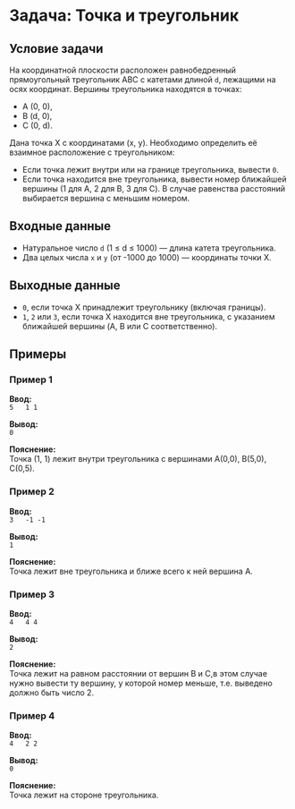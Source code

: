 # Задача: Точка и треугольник

## Условие задачи
На координатной плоскости расположен равнобедренный прямоугольный треугольник ABC с катетами длиной `d`, лежащими на осях координат. Вершины треугольника находятся в точках:
- A (0, 0),
- B (d, 0),
- C (0, d).

Дана точка X с координатами (x, y). Необходимо определить её взаимное расположение с треугольником:
- Если точка лежит внутри или на границе треугольника, вывести `0`.
- Если точка находится вне треугольника, вывести номер ближайшей вершины (1 для A, 2 для B, 3 для C). В случае равенства расстояний выбирается вершина с меньшим номером.

## Входные данные
- Натуральное число `d` (1 ≤ d ≤ 1000) — длина катета треугольника.
- Два целых числа `x` и `y` (от -1000 до 1000) — координаты точки X.

## Выходные данные
- `0`, если точка X принадлежит треугольнику (включая границы).
- `1`, `2` или `3`, если точка X находится вне треугольника, с указанием ближайшей вершины (A, B или C соответственно).

## Примеры
### Пример 1
**Ввод:**  
`5  
1 1`  

**Вывод:**  
`0`  

**Пояснение:**  
Точка (1, 1) лежит внутри треугольника с вершинами A(0,0), B(5,0), C(0,5).

### Пример 2
**Ввод:**  
`3  
-1 -1`  

**Вывод:**  
`1`  

**Пояснение:**  
Точка лежит вне треугольника и ближе всего к ней вершина A.

### Пример 3
**Ввод:**  
`4  
4 4`  

**Вывод:**  
`2`  

**Пояснение:**  
Точка лежит на равном расстоянии от вершин B и C,в этом случае нужно вывести ту вершину, у которой номер меньше, т.е. выведено должно быть число 2.

### Пример 4
**Ввод:**  
`4  
2 2`  

**Вывод:**  
`0`  

**Пояснение:**  
Точка лежит на стороне треугольника.
